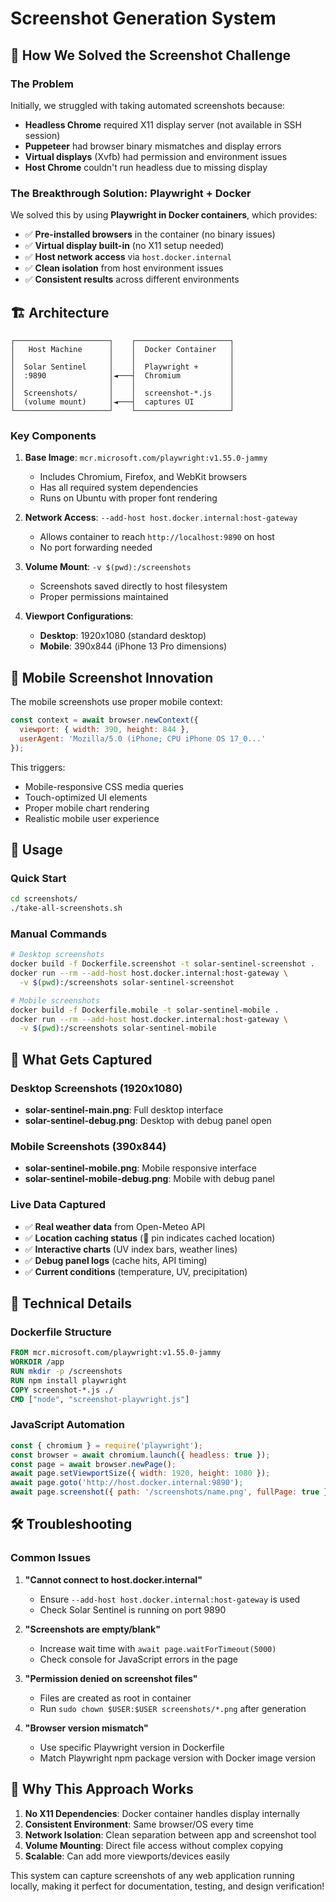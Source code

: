 # Screenshot Generation System

## 🔧 How We Solved the Screenshot Challenge

### The Problem
Initially, we struggled with taking automated screenshots because:
- **Headless Chrome** required X11 display server (not available in SSH session)
- **Puppeteer** had browser binary mismatches and display errors
- **Virtual displays** (Xvfb) had permission and environment issues
- **Host Chrome** couldn't run headless due to missing display

### The Breakthrough Solution: Playwright + Docker

We solved this by using **Playwright in Docker containers**, which provides:
- ✅ **Pre-installed browsers** in the container (no binary issues)
- ✅ **Virtual display built-in** (no X11 setup needed)
- ✅ **Host network access** via `host.docker.internal`
- ✅ **Clean isolation** from host environment issues
- ✅ **Consistent results** across different environments

## 🏗️ Architecture

```
┌─────────────────────┐    ┌─────────────────────┐
│   Host Machine      │    │  Docker Container   │
│                     │    │                     │
│  Solar Sentinel     │    │  Playwright +       │
│  :9890              │◄───┤  Chromium           │
│                     │    │                     │
│  Screenshots/       │    │  screenshot-*.js    │
│  (volume mount)     │◄───┤  captures UI        │
└─────────────────────┘    └─────────────────────┘
```

### Key Components

1. **Base Image**: `mcr.microsoft.com/playwright:v1.55.0-jammy`
   - Includes Chromium, Firefox, and WebKit browsers
   - Has all required system dependencies
   - Runs on Ubuntu with proper font rendering

2. **Network Access**: `--add-host host.docker.internal:host-gateway`
   - Allows container to reach `http://localhost:9890` on host
   - No port forwarding needed

3. **Volume Mount**: `-v $(pwd):/screenshots`
   - Screenshots saved directly to host filesystem
   - Proper permissions maintained

4. **Viewport Configurations**:
   - **Desktop**: 1920x1080 (standard desktop)
   - **Mobile**: 390x844 (iPhone 13 Pro dimensions)

## 📱 Mobile Screenshot Innovation

The mobile screenshots use proper mobile context:
```javascript
const context = await browser.newContext({
  viewport: { width: 390, height: 844 },
  userAgent: 'Mozilla/5.0 (iPhone; CPU iPhone OS 17_0...'
});
```

This triggers:
- Mobile-responsive CSS media queries
- Touch-optimized UI elements
- Proper mobile chart rendering
- Realistic mobile user experience

## 🚀 Usage

### Quick Start
```bash
cd screenshots/
./take-all-screenshots.sh
```

### Manual Commands
```bash
# Desktop screenshots
docker build -f Dockerfile.screenshot -t solar-sentinel-screenshot .
docker run --rm --add-host host.docker.internal:host-gateway \
  -v $(pwd):/screenshots solar-sentinel-screenshot

# Mobile screenshots  
docker build -f Dockerfile.mobile -t solar-sentinel-mobile .
docker run --rm --add-host host.docker.internal:host-gateway \
  -v $(pwd):/screenshots solar-sentinel-mobile
```

## 📸 What Gets Captured

### Desktop Screenshots (1920x1080)
- **solar-sentinel-main.png**: Full desktop interface
- **solar-sentinel-debug.png**: Desktop with debug panel open

### Mobile Screenshots (390x844)
- **solar-sentinel-mobile.png**: Mobile responsive interface
- **solar-sentinel-mobile-debug.png**: Mobile with debug panel

### Live Data Captured
- ✅ **Real weather data** from Open-Meteo API
- ✅ **Location caching status** (📍 pin indicates cached location)
- ✅ **Interactive charts** (UV index bars, weather lines)
- ✅ **Debug panel logs** (cache hits, API timing)
- ✅ **Current conditions** (temperature, UV, precipitation)

## 🔧 Technical Details

### Dockerfile Structure
```dockerfile
FROM mcr.microsoft.com/playwright:v1.55.0-jammy
WORKDIR /app
RUN mkdir -p /screenshots
RUN npm install playwright
COPY screenshot-*.js ./
CMD ["node", "screenshot-playwright.js"]
```

### JavaScript Automation
```javascript
const { chromium } = require('playwright');
const browser = await chromium.launch({ headless: true });
const page = await browser.newPage();
await page.setViewportSize({ width: 1920, height: 1080 });
await page.goto('http://host.docker.internal:9890');
await page.screenshot({ path: '/screenshots/name.png', fullPage: true });
```

## 🛠️ Troubleshooting

### Common Issues

1. **"Cannot connect to host.docker.internal"**
   - Ensure `--add-host host.docker.internal:host-gateway` is used
   - Check Solar Sentinel is running on port 9890

2. **"Screenshots are empty/blank"**
   - Increase wait time with `await page.waitForTimeout(5000)`
   - Check console for JavaScript errors in the page

3. **"Permission denied on screenshot files"**
   - Files are created as root in container
   - Run `sudo chown $USER:$USER screenshots/*.png` after generation

4. **"Browser version mismatch"**
   - Use specific Playwright version in Dockerfile
   - Match Playwright npm package version with Docker image version

## 🎯 Why This Approach Works

1. **No X11 Dependencies**: Docker container handles display internally
2. **Consistent Environment**: Same browser/OS every time
3. **Network Isolation**: Clean separation between app and screenshot tool
4. **Volume Mounting**: Direct file access without complex copying
5. **Scalable**: Can add more viewports/devices easily

This system can capture screenshots of any web application running locally, making it perfect for documentation, testing, and design verification!